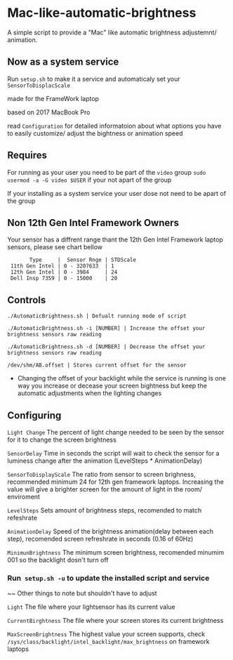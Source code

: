 # Mac-like-automatic-brightness
A simple script to provide a "Mac" like automatic brightness adjustemnt/ animation. 
## Now as a system service 
Run ```setup.sh``` to make it a service and automaticaly set your ```SensorToDisplacScale```

made for the FrameWork laptop

based on 2017 MacBook Pro

read ```Configuration``` for detailed informatoion about what options you have to easily  customize/ adjust the bightness or animation speed

## Requires 
For running as your user you need to be part of the ```video``` group 
```sudo usermod -a -G video $USER``` if your not apart of the group

If your installing as a system service your user dose not need to be apart of the group

## Non 12th Gen Intel Framework Owners
Your sensor has a diffrent range thant the 12th Gen Intel Framework laptop sensors, please see chart bellow


           Type     |  Sensor Rnge | STDScale
     11th Gen Intel | 0 - 3207633  | 1
     12th Gen Intel | 0 - 3984     | 24
     Dell Insp 7359 | 0 - 15000    | 20 

## Controls
```./AutomaticBrightness.sh | Defualt running mode of script```

```./AutomaticBrightness.sh -i [NUMBER] | Increase the offset your brightness sensors raw reading ```

```./AutomaticBrightness.sh -d [NUMBER] | Decrease the offset your brightness sensors raw reading ```

```/dev/shm/AB.offset | Stores current offset for the sensor```

* Changing the offset of your backlight while the service is running is one way you increase or decease your screen bightness but keep the automatic adjustments when the lighting changes 



## Configuring
```Light Change``` The percent of light change needed to be seen by the sensor for it to change the screen brightness

```SensorDelay``` Time in seconds the script will wait to check the sensor for a luminess change after the animation (LevelSteps * AnimationDelay)

```SensorToDisplayScale``` The ratio from sensor to screen brighness, recommended minimum 24  for 12th gen framework laptops. Increasing the value will give a brighter screen for the amount of light in the room/ enviroment

```LevelSteps```  Sets amount of brightness steps, recomended to match refeshrate

```AnimationDelay```  Speed of the brightness animation(delay between each step), recomended screen refreshrate in seconds (0.16 of 60Hz)

```MinimunBrightness``` The minimum screen brightness, recomended minumim 001 so the backlight dosn't turn off

### Run``` setup.sh -u``` to update the installed script and service

~~ Other things to note but shouldn't have to adjust

```Light```  The file where your lightsensor has its current value

```CurrentBirghtness```  The file where your screen stores its current brightness 

```MaxScreenBrightness``` The highest value your screen supports, check ```/sys/class/backlight/intel_backlight/max_brightness``` on framework laptops
